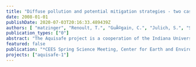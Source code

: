 ```yaml
---
title: "Diffuse pollution and potential mitigation strategies - two case studies within the Aquisafe Project from agriculturally dominated Brittany (France)"
date: 2008-01-01
publishDate: 2020-07-03T20:16:33.489439Z
authors: [ "matzinger", "Renoult, T.", "GuÃ©gain, C.", "Julich, S.", "Strube, T.", "Orlikowski, D.", "Sautjeau, B.", "GrÃ¼tzmacher, G." ]
publication_types: ["0"]
abstract: "The Aquisafe project is a cooperation of the Indiana University Purdue University Indianapolis (IUPUI, USA), the German Federal Environment Agency (UBA, Germany) and the Berlin Centre of Competence for Water (KWB, Germany). The aim of the project is the development of a scheme for natural mitigation zones to protect surface waters from diffuse pollution in rural and semi-rural environments. In particular, key contaminants, applicable management and modelling tools and potential substance removal by constructed wetlands or riparian zones are being studied. Within these frameworks, two case studies are carried out in Brittany, the number one agricultural region in France. A hydrological model is currently being applied on the Ic catchment (92 km2) to test its capability of (i) understanding hydrological, basin-scale regimes, (ii) predicting the effect of mitigation measures and (iii) distinguishing diffusion pathways for different types of contaminants. In the second case study, a constructed wetland in Iffendic on the River Meu is monitored as an example of a natural and inexpensive mitigation option. On the way through the wetland nitrate concentrations from drainage inflows to the river decreased more than tenfold. In the ongoing monitoring, knowledge on hydrological flowpaths is improved to be able to quantify the retention potential of constructed wetlands in Brittany for nitrate and other agriculturally-based pollutants, such as pesticides."
featured: false
publication: "*CEES Spring Science Meeting, Center for Earth and Environmental Science, Indiana University-Purdue University*"
projects: ["aquisafe-1"]
---
```


